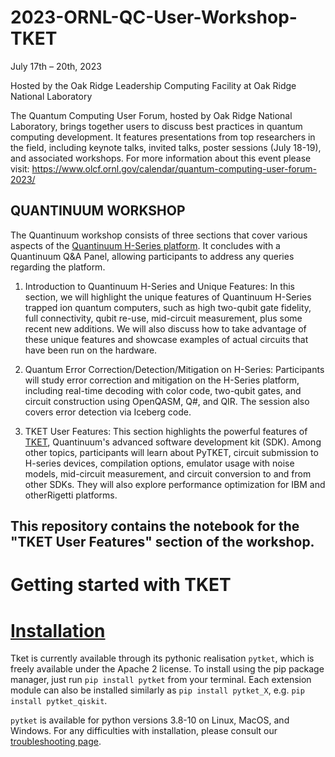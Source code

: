 # 2023-ORNL-QC-User-Workshop-TKET

July 17th – 20th, 2023

Hosted by the Oak Ridge Leadership Computing Facility at Oak Ridge National Laboratory

The Quantum Computing User Forum, hosted by Oak Ridge National Laboratory, brings together users to discuss best practices in quantum computing development. It features presentations from top researchers in the field, including keynote talks, invited talks, poster sessions (July 18-19), and associated workshops.  For more information about this event please visit: https://www.olcf.ornl.gov/calendar/quantum-computing-user-forum-2023/


## QUANTINUUM WORKSHOP

The Quantinuum workshop consists of three sections that cover various aspects of the [Quantinuum H-Series platform](https://www.quantinuum.com/hardware). It concludes with a Quantinuum Q&A Panel, allowing participants to address any queries regarding the platform.

1) Introduction to Quantinuum H-Series and Unique Features: 
In this section, we will highlight the unique features of Quantinuum H-Series trapped ion quantum computers, such as high two-qubit gate fidelity, full connectivity, qubit re-use, mid-circuit measurement, plus some recent new additions.  We will also discuss how to take advantage of these unique features and showcase examples of actual circuits that have been run on the hardware.

2) Quantum Error Correction/Detection/Mitigation on H-Series:
Participants will study error correction and mitigation on the H-Series platform, including real-time decoding with color code, two-qubit gates, and circuit construction using OpenQASM, Q#, and QIR. The session also covers error detection via Iceberg code.

4) TKET User Features:
This section highlights the powerful features of [TKET](https://www.quantinuum.com/developers/tket), Quantinuum's advanced software development kit (SDK). Among other topics, participants will learn about PyTKET, circuit submission to H-series devices, compilation options, emulator usage with noise models, mid-circuit measurement, and circuit conversion to and from other SDKs. They will also explore performance optimization for IBM and otherRigetti platforms.

## This repository contains the notebook for the "TKET User Features" section of the workshop.

# Getting started with TKET

# [Installation](https://cqcl.github.io/pytket/manual/manual_intro.html#installation)
Tket is currently available through its pythonic realisation `pytket`, which is freely available under the Apache 2 license. To install using the pip package manager, just run `pip install pytket` from your terminal. Each extension module can also be installed similarly as `pip install pytket_X`, e.g. `pip install pytket_qiskit`.

`pytket` is available for python versions 3.8-10 on Linux, MacOS, and Windows. For any difficulties with installation, please consult our [troubleshooting page](https://cqcl.github.io/tket/pytket/api/install.html).
